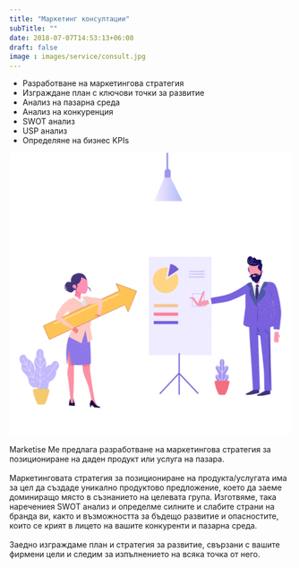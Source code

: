 ```yaml
---
title: "Маркетинг консултации"
subTitle: ""
date: 2018-07-07T14:53:13+06:00
draft: false
image : images/service/consult.jpg
---
```

<div class='row mt-5'>
  <div class='col-12 col-lg-8'>
    <ul class='ul-service'>
      <li>Разработване на маркетингова стратегия</li>
      <li>Изграждане план с ключови точки за развитие</li>
      <li>Анализ на пазарна среда</li>
      <li>Анализ на конкуренция</li>
      <li>SWOT анализ</li>
      <li>USP анализ</li>
      <li>Определяне на бизнес KPIs</li>
    </ul>
  </div>
    <div class='col-12 col-lg-4'>
      <img class="img-fluid" src="/images/service-pages/marketing-consult.png" />
  </div>
</div>
<div class='justify-me'>
<p>
Marketise Me предлага разработване на маркетингова стратегия за позициониране на даден продукт или услуга на пазара.
<br/><br/>
Маркетинговата стратегия за позициониране на продукта/услугата има за цел да създаде уникално продуктово предложение, което да заеме доминиращо място в съзнанието на целевата група. Изготвяме, така наречениея SWOT анализ и определме силните и слабите страни на бранда ви, както и възможността за бъдещо развитие и опасностите, които се крият в лицето на вашите конкуренти и пазарна среда.
<br/><br/>
Заедно изграждаме план и стратегия за развитие, свързани с вашите фирмени цели и следим за изпълнението на всяка точка от него.
</p>
</div>